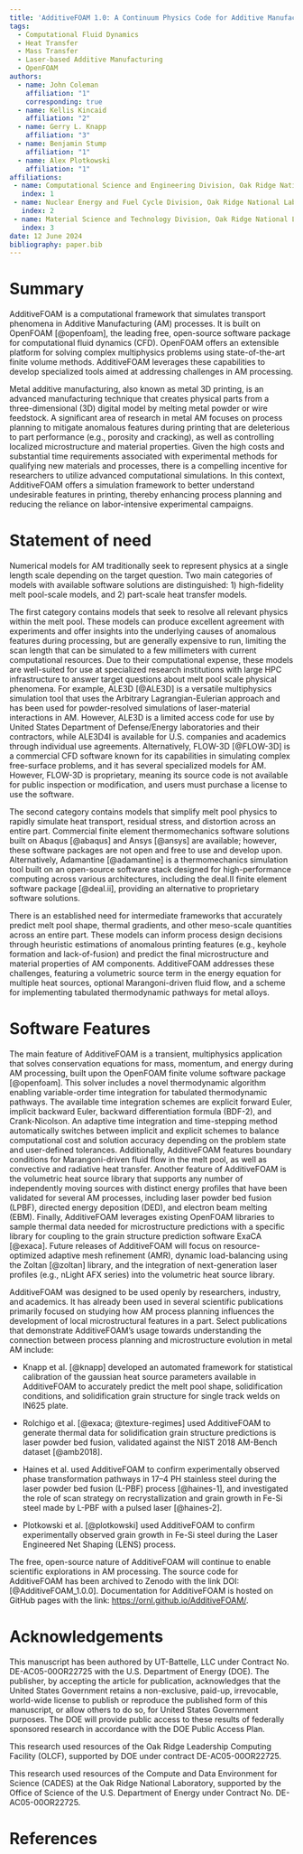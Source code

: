 ```yaml
---
title: 'AdditiveFOAM 1.0: A Continuum Physics Code for Additive Manufacturing'
tags:
  - Computational Fluid Dynamics
  - Heat Transfer
  - Mass Transfer
  - Laser-based Additive Manufacturing
  - OpenFOAM
authors:
  - name: John Coleman
    affiliation: "1"
    corresponding: true
  - name: Kellis Kincaid
    affiliation: "2"
  - name: Gerry L. Knapp
    affiliation: "3"
  - name: Benjamin Stump
    affiliation: "1"
  - name: Alex Plotkowski
    affiliation: "1"
affiliations:
 - name: Computational Science and Engineering Division, Oak Ridge National Laboratory
   index: 1
 - name: Nuclear Energy and Fuel Cycle Division, Oak Ridge National Laboratory
   index: 2
 - name: Material Science and Technology Division, Oak Ridge National Laboratory
   index: 3
date: 12 June 2024
bibliography: paper.bib
---
```


# Summary

AdditiveFOAM is a computational framework that simulates transport phenomena in Additive Manufacturing (AM) processes. It is built on OpenFOAM [@openfoam], the leading free, open-source software package for computational fluid dynamics (CFD). OpenFOAM offers an extensible platform for solving complex multiphysics problems using state-of-the-art finite volume methods. AdditiveFOAM leverages these capabilities to develop specialized tools aimed at addressing challenges in AM processing.

Metal additive manufacturing, also known as metal 3D printing, is an advanced manufacturing technique that creates physical parts from a three-dimensional (3D) digital model by melting metal powder or wire feedstock. A significant area of research in metal AM focuses on process planning to mitigate anomalous features during printing that are deleterious to part performance (e.g., porosity and cracking), as well as controlling localized microstructure and material properties. Given the high costs and substantial time requirements associated with experimental methods for qualifying new materials and processes, there is a compelling incentive for researchers to utilize advanced computational simulations. In this context, AdditiveFOAM offers a simulation framework to better understand undesirable features in printing, thereby enhancing process planning and reducing the reliance on labor-intensive experimental campaigns.

# Statement of need

Numerical models for AM traditionally seek to represent physics at a single length scale depending on the target question. Two main categories of models with available software solutions are distinguished: 1) high-fidelity melt pool-scale models, and 2) part-scale heat transfer models.

The first category contains models that seek to resolve all relevant physics within the melt pool. These models can produce excellent agreement with experiments and offer insights into the underlying causes of anomalous features during processing, but are generally expensive to run, limiting the scan length that can be simulated to a few millimeters with current computational resources. Due to their computational expense, these models are well-suited for use at specialized research institutions with large HPC infrastructure to answer target questions about melt pool scale physical phenomena. For example, ALE3D [@ALE3D] is a versatile multiphysics simulation tool that uses the Arbitrary Lagrangian-Eulerian approach and has been used for powder-resolved simulations of laser-material interactions in AM. However, ALE3D is a limited access code for use by United States Department of Defense/Energy laboratories and their contractors, while ALE3D4I is available for U.S. companies and academics through individual use agreements. Alternatively, FLOW-3D [@FLOW-3D] is a commercial CFD software known for its capabilities in simulating complex free-surface problems, and it has several specialized models for AM. However, FLOW-3D is proprietary, meaning its source code is not available for public inspection or modification, and users must purchase a license to use the software.

The second category contains models that simplify melt pool physics to rapidly simulate heat transport, residual stress, and distortion across an entire part. Commercial finite element thermomechanics software solutions built on Abaqus [@abaqus] and Ansys [@ansys] are available; however, these software packages are not open and free to use and develop upon. Alternatively, Adamantine [@adamantine] is a thermomechanics simulation tool built on an open-source software stack designed for high-performance computing across various architectures, including the deal.II finite element software package [@deal.ii], providing an alternative to proprietary software solutions.

There is an established need for intermediate frameworks that accurately predict melt pool shape, thermal gradients, and other meso-scale quantities across an entire part. These models can inform process design decisions through heuristic estimations of anomalous printing features (e.g., keyhole formation and lack-of-fusion) and predict the final microstructure and material properties of AM components. AdditiveFOAM addresses these challenges, featuring a volumetric source term in the energy equation for multiple heat sources, optional Marangoni-driven fluid flow, and a scheme for implementing tabulated thermodynamic pathways for metal alloys.

# Software Features
The main feature of AdditiveFOAM is a transient, multiphysics application that solves conservation equations for mass, momentum, and energy during AM processing, built upon the OpenFOAM finite volume software package [@openfoam]. This solver includes a novel thermodynamic algorithm enabling variable-order time integration for tabulated thermodynamic pathways. The available time integration schemes are explicit forward Euler, implicit backward Euler, backward differentiation formula (BDF-2), and Crank-Nicolson. An adaptive time integration and time-stepping method automatically switches between implicit and explicit schemes to balance computational cost and solution accuracy depending on the problem state and user-defined tolerances. Additionally, AdditiveFOAM features boundary conditions for Marangoni-driven fluid flow in the melt pool, as well as convective and radiative heat transfer. Another feature of AdditiveFOAM is the volumetric heat source library that supports any number of independently moving sources with distinct energy profiles that have been validated for several AM processes, including laser powder bed fusion (LPBF), directed energy deposition (DED), and electron beam melting (EBM). Finally, AdditiveFOAM leverages existing OpenFOAM libraries to sample thermal data needed for microstructure predictions with a specific library for coupling to the grain structure prediction software ExaCA [@exaca]. Future releases of AdditiveFOAM will focus on resource-optimized adaptive mesh refinement (AMR), dynamic load-balancing using the Zoltan [@zoltan] library, and the integration of next-generation laser profiles (e.g., nLight AFX series) into the volumetric heat source library.

AdditiveFOAM was designed to be used openly by researchers, industry, and academics. It has already been used in several scientific publications primarily focused on studying how AM process planning influences the development of local microstructural features in a part. Select publications that demonstrate AdditiveFOAM’s usage towards understanding the connection between process planning and microstructure evolution in metal AM include:

- Knapp et al. [@knapp] developed an automated framework for statistical calibration of the gaussian heat source parameters available in AdditiveFOAM to accurately predict the melt pool shape, solidification conditions, and solidification grain structure for single track welds on IN625 plate. 

- Rolchigo et al. [@exaca; @texture-regimes] used AdditiveFOAM to generate thermal data for solidification grain structure predictions is laser powder bed fusion, validated against the NIST 2018 AM-Bench dataset [@amb2018]. 

- Haines et al. used AdditiveFOAM to confirm experimentally observed phase transformation pathways in 17–4 PH stainless steel during the laser powder bed fusion (L-PBF) process [@haines-1], and investigated the role of scan strategy on recrystallization and grain growth in Fe-Si steel made by L-PBF with a pulsed laser [@haines-2].

- Plotkowski et al. [@plotkowski] used AdditiveFOAM to confirm experimentally observed grain growth in Fe-Si steel during the Laser Engineered Net Shaping (LENS) process. 

The free, open-source nature of AdditiveFOAM will continue to enable scientific explorations in AM processing. The source code for AdditiveFOAM has been archived to Zenodo with the link DOI: [@AdditiveFOAM_1.0.0]. Documentation for AdditiveFOAM is hosted on GitHub pages with the link: https://ornl.github.io/AdditiveFOAM/. 

# Acknowledgements

This manuscript has been authored by UT-Battelle, LLC under Contract No. DE-AC05-00OR22725 with the U.S. Department of Energy (DOE). The publisher, by accepting the article for publication, acknowledges that the United States Government retains a non-exclusive, paid-up, irrevocable, world-wide license to publish or reproduce the published form of this manuscript, or allow others to do so, for United States Government purposes. The DOE will provide public access to these results of federally sponsored research in accordance with the DOE Public Access Plan. 

This research used resources of the Oak Ridge Leadership Computing Facility (OLCF), supported by DOE under contract DE-AC05-00OR22725. 

This research used resources of the Compute and Data Environment for Science (CADES) at the Oak Ridge National Laboratory, supported by the Office of Science of the U.S. Department of Energy under Contract No. DE-AC05-00OR22725. 

# References
